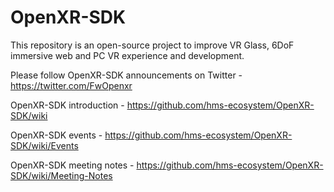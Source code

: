 # OpenXR-SDK

This repository is an open-source project to improve VR Glass, 6DoF immersive web and PC VR experience and development.

Please follow OpenXR-SDK announcements on Twitter - https://twitter.com/FwOpenxr

OpenXR-SDK introduction - https://github.com/hms-ecosystem/OpenXR-SDK/wiki

OpenXR-SDK events - https://github.com/hms-ecosystem/OpenXR-SDK/wiki/Events

OpenXR-SDK meeting notes - https://github.com/hms-ecosystem/OpenXR-SDK/wiki/Meeting-Notes